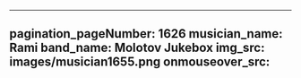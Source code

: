 ------
pagination_pageNumber: 1626
musician_name: Rami
band_name: Molotov Jukebox
img_src: images/musician1655.png
onmouseover_src: 
------